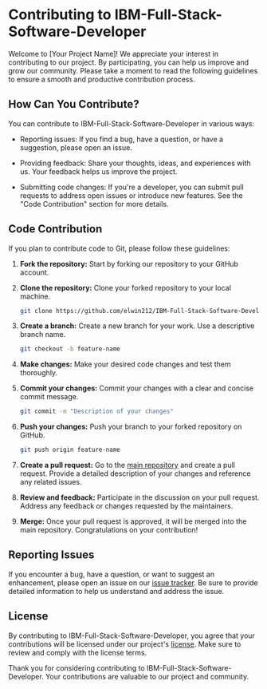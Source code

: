 # Contributing to IBM-Full-Stack-Software-Developer

Welcome to [Your Project Name]! We appreciate your interest in contributing to our project. By participating, you can help us improve and grow our community. Please take a moment to read the following guidelines to ensure a smooth and productive contribution process.

## How Can You Contribute?

You can contribute to IBM-Full-Stack-Software-Developer in various ways:

- Reporting issues: If you find a bug, have a question, or have a suggestion, please open an issue.

- Providing feedback: Share your thoughts, ideas, and experiences with us. Your feedback helps us improve the project.

- Submitting code changes: If you're a developer, you can submit pull requests to address open issues or introduce new features. See the "Code Contribution" section for more details.

## Code Contribution

If you plan to contribute code to Git, please follow these guidelines:

1. **Fork the repository:** Start by forking our repository to your GitHub account.

2. **Clone the repository:** Clone your forked repository to your local machine.

   ```bash
   git clone https://github.com/elwin212/IBM-Full-Stack-Software-Developer.git
   ```

3. **Create a branch:** Create a new branch for your work. Use a descriptive branch name.

   ```bash
   git checkout -b feature-name
   ```

4. **Make changes:** Make your desired code changes and test them thoroughly.

5. **Commit your changes:** Commit your changes with a clear and concise commit message.

   ```bash
   git commit -m "Description of your changes"
   ```

6. **Push your changes:** Push your branch to your forked repository on GitHub.

   ```bash
   git push origin feature-name
   ```

7. **Create a pull request:** Go to the [main repository](https://github.com/elwin212/IBM-Full-Stack-Software-Developer) and create a pull request. Provide a detailed description of your changes and reference any related issues.

8. **Review and feedback:** Participate in the discussion on your pull request. Address any feedback or changes requested by the maintainers.

9. **Merge:** Once your pull request is approved, it will be merged into the main repository. Congratulations on your contribution!

## Reporting Issues

If you encounter a bug, have a question, or want to suggest an enhancement, please open an issue on our [issue tracker](https://github.com/elwin212/IBM-Full-Stack-Software-Developer/issues). Be sure to provide detailed information to help us understand and address the issue.

## License

By contributing to IBM-Full-Stack-Software-Developer, you agree that your contributions will be licensed under our project's [license](https://github.com/elwin212/IBM-Full-Stack-Software-Developer/blob/main/LICENSE). Make sure to review and comply with the license terms.

Thank you for considering contributing to IBM-Full-Stack-Software-Developer. Your contributions are valuable to our project and community.
